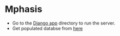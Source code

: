 # Mphasis
- Go to the [Django app](/app/README.md) directory to run the server.
- Get populated databse from [here](https://drive.google.com/drive/folders/1HYzYnGadTSENYUjPGKA-qZi7Wsc-ymke?usp=sharing)